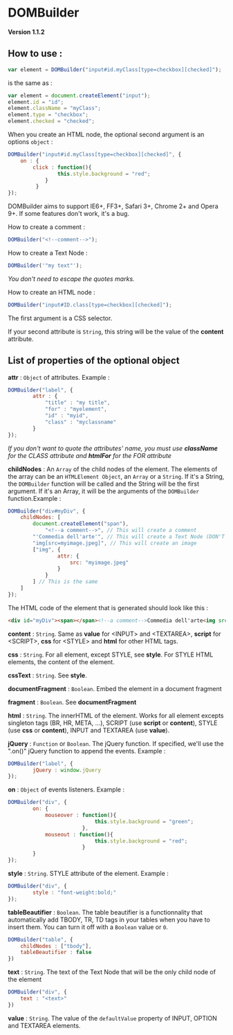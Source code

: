DOMBuilder
=============

__Version 1.1.2__

How to use :
-------------

```js
var element = DOMBuilder("input#id.myClass[type=checkbox][checked]");
```

is the same as :

```js
var element = document.createElement("input");
element.id = "id";
element.className = "myClass";
element.type = "checkbox";
element.checked = "checked";
```


When you create an HTML node, the optional second argument is an options ``object`` :

```js
DOMBuilder("input#id.myClass[type=checkbox][checked]", {
    on : {
    	click : function(){
				this.style.background = "red";
			}
	     }
});
```

DOMBuilder aims to support IE6+, FF3+, Safari 3+, Chrome 2+ and Opera 9+. If some features don't work, it's a bug.

How to create a comment :
```js
DOMBuilder("<!--comment-->");
```

How to create a Text Node :

```js
DOMBuilder('"my text"');
```

*You don't need to escape the quotes marks.*

How to create an HTML node :

```js
DOMBuilder("input#ID.class[type=checkbox][checked]");
```

The first argument is a CSS selector.

If your second attribute is ```String```, this string will be the value of the **content** attribute.

List of properties of the optional object
----------------------------------------

**attr** : ```Object``` of attributes. Example :

```js
DOMBuilder("label", {
        attr : {
            "title" : "my title",
            "for" : "myelement",
            "id" : "myid",
            "class" : "myclassname"
        }
});
```

*If you don't want to quote the attributes' name, you must use __className__ for the CLASS attribute and __htmlFor__ for the FOR attribute*

**childNodes** : An ```Array``` of the child nodes of the element. The elements of the array can be an ```HTMLElement Object```, an ```Array``` or a ```String```. If it's a String, the ```DOMBuilder``` function will be called and the String will be the first argument. If it's an Array, it will be the arguments of the ```DOMBuilder``` function.Example :

```js
DOMBuilder("div#myDiv", {
    childNodes: [
        document.createElement("span"),
            "<!--a comment-->", // This will create a comment
        "'Commedia dell'arte'", // This will create a Text Node (DON'T ESCAPE THE APOSTROPHE)
        "img[src=myimage.jpeg]", // This will create an image
        ["img", {
                attr: {
                    src: "myimage.jpeg"
                }
            }
        ] // This is the same
    ]
});
```

The HTML code of the element that is generated should look like this :

```html
<div id="myDiv"><span></span><!--a comment-->Commedia dell'arte<img src="myimage.jpeg"><img src="myimage.jpeg"></div>
```

**content** : ```String```. Same as **value** for &lt;INPUT> and &lt;TEXTAREA>, **script** for &lt;SCRIPT>, **css** for &lt;STYLE> and **html** for other HTML tags.

**css** : ```String```. For all element, except STYLE, see **style**. For STYLE HTML elements, the content of the element.

**cssText** : ```String```. See **style**.

**documentFragment** : ```Boolean```. Embed the element in a document fragment

**fragment** : ```Boolean```. See **documentFragment**

**html** : ```String```. The innerHTML of the element. Works for all element excepts singleton tags (BR, HR, META, ...), SCRIPT (use **script** or **content**), STYLE (use **css** or **content**), INPUT and TEXTAREA (use **value**).

**jQuery** : ```Function``` or ```Boolean```. The jQuery function. If specified, we'll use the ".on()" jQuery function to append the events. Example :

```js
DOMBuilder("label", {
        jQuery : window.jQuery
});
```

**on** : ```Object``` of events listeners. Example :

```js
DOMBuilder("div", {
        on: {
            mouseover : function(){
                            this.style.background = "green";
                        },
            mouseout : function(){
                            this.style.background = "red";
                        }
        }
});
```

**style** : ```String```. STYLE attribute of the element. Example :

```js
DOMBuilder("div", {
        style : "font-weight:bold;"
});
```

**tableBeautifier** : ```Boolean```. The table beautifier is a functionnality that automatically add TBODY, TR, TD tags in your tables when you have to insert them. You can turn it off with a ``Boolean`` value or ``0``.

```js
DOMBuilder("table", {
    childNodes : ["tbody"],
    tableBeautifier : false
})
```

**text** : ```String```. The text of the Text Node that will be the only child node of the element

```js
DOMBuilder("div", {
    text : "<text>"
})
```

**value** : ```String```. The value of the ``defaultValue`` property of INPUT, OPTION and TEXTAREA elements.